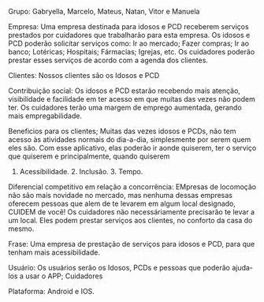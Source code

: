 Grupo: Gabryella, Marcelo, Mateus, Natan, Vitor e Manuela

Empresa: Uma empresa destinada para idosos e PCD receberem serviços prestados por cuidadores que trabalharão para esta empresa.
 Os idosos e PCD poderão solicitar serviços como: Ir ao mercado; Fazer compras; Ir ao banco; Lotéricas; Hospitais; Fármacias; Igrejas, etc.
 Os cuidadores poderão prestar esses serviços de acordo com a agenda dos clientes.

Clientes: Nossos clientes são os Idosos e PCD

Contribuição social: Os idosos e PCD estarão recebendo mais atenção, visibilidade e facilidade em ter acesso em que muitas das vezes não podem ter.
 Os cuidadores terão uma margem de emprego aumentada, gerando mais empregabilidade.

Beneficios para os clientes; Muitas das vezes idosos e PCDs, não tem acesso às atividades normais do dia-a-dia, simplesmente por serem quem eles são. Com esse aplicativo, elas poderão ir aonde quiserem, ter o serviço que quiserem e principalmente, quando quiserem
1. Acessibilidade. 2. Inclusão. 3. Tempo.

Diferencial competitivo em relação a concorrência: EMpresas de locomoção não são mais novidade no mercado, mas nenhuma dessas empresas oferecem pessoas que alem de te levarem em algum local designado, CUIDEM de você!
 Os cuidadores não necessáriamente precisarão te levar a um local. Eles podem prestar serviços aos clientes, no conforto da casa do mesmo.

Frase: Uma empresa de prestação de serviços para idosos e PCD, para que tenham mais acessibilidade.

Usuário: Os usuários serão os Idosos, PCDs e pessoas que poderão ajuda-los a usar o APP; Cuidadores

Plataforma: Android e IOS.
